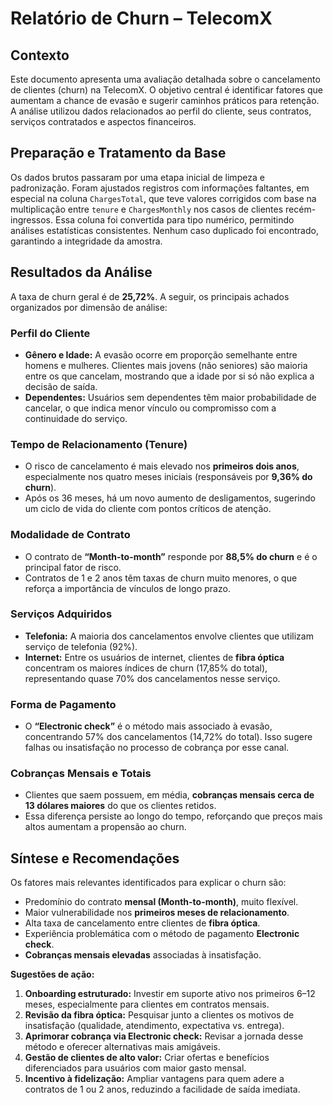 
# Relatório de Churn – TelecomX

## Contexto

Este documento apresenta uma avaliação detalhada sobre o cancelamento de clientes (churn) na TelecomX. O objetivo central é identificar fatores que aumentam a chance de evasão e sugerir caminhos práticos para retenção. A análise utilizou dados relacionados ao perfil do cliente, seus contratos, serviços contratados e aspectos financeiros.

## Preparação e Tratamento da Base

Os dados brutos passaram por uma etapa inicial de limpeza e padronização. Foram ajustados registros com informações faltantes, em especial na coluna `ChargesTotal`, que teve valores corrigidos com base na multiplicação entre `tenure` e `ChargesMonthly` nos casos de clientes recém-ingressos. Essa coluna foi convertida para tipo numérico, permitindo análises estatísticas consistentes. Nenhum caso duplicado foi encontrado, garantindo a integridade da amostra.

## Resultados da Análise

A taxa de churn geral é de **25,72%**. A seguir, os principais achados organizados por dimensão de análise:

### Perfil do Cliente

* **Gênero e Idade:** A evasão ocorre em proporção semelhante entre homens e mulheres. Clientes mais jovens (não seniores) são maioria entre os que cancelam, mostrando que a idade por si só não explica a decisão de saída.
* **Dependentes:** Usuários sem dependentes têm maior probabilidade de cancelar, o que indica menor vínculo ou compromisso com a continuidade do serviço.

### Tempo de Relacionamento (Tenure)

* O risco de cancelamento é mais elevado nos **primeiros dois anos**, especialmente nos quatro meses iniciais (responsáveis por **9,36% do churn**).
* Após os 36 meses, há um novo aumento de desligamentos, sugerindo um ciclo de vida do cliente com pontos críticos de atenção.

### Modalidade de Contrato

* O contrato de **“Month-to-month”** responde por **88,5% do churn** e é o principal fator de risco.
* Contratos de 1 e 2 anos têm taxas de churn muito menores, o que reforça a importância de vínculos de longo prazo.

### Serviços Adquiridos

* **Telefonia:** A maioria dos cancelamentos envolve clientes que utilizam serviço de telefonia (92%).
* **Internet:** Entre os usuários de internet, clientes de **fibra óptica** concentram os maiores índices de churn (17,85% do total), representando quase 70% dos cancelamentos nesse serviço.

### Forma de Pagamento

* O **“Electronic check”** é o método mais associado à evasão, concentrando 57% dos cancelamentos (14,72% do total). Isso sugere falhas ou insatisfação no processo de cobrança por esse canal.

### Cobranças Mensais e Totais

* Clientes que saem possuem, em média, **cobranças mensais cerca de 13 dólares maiores** do que os clientes retidos.
* Essa diferença persiste ao longo do tempo, reforçando que preços mais altos aumentam a propensão ao churn.

## Síntese e Recomendações

Os fatores mais relevantes identificados para explicar o churn são:

* Predomínio do contrato **mensal (Month-to-month)**, muito flexível.
* Maior vulnerabilidade nos **primeiros meses de relacionamento**.
* Alta taxa de cancelamento entre clientes de **fibra óptica**.
* Experiência problemática com o método de pagamento **Electronic check**.
* **Cobranças mensais elevadas** associadas à insatisfação.

**Sugestões de ação:**

1. **Onboarding estruturado:** Investir em suporte ativo nos primeiros 6–12 meses, especialmente para clientes em contratos mensais.
2. **Revisão da fibra óptica:** Pesquisar junto a clientes os motivos de insatisfação (qualidade, atendimento, expectativa vs. entrega).
3. **Aprimorar cobrança via Electronic check:** Revisar a jornada desse método e oferecer alternativas mais amigáveis.
4. **Gestão de clientes de alto valor:** Criar ofertas e benefícios diferenciados para usuários com maior gasto mensal.
5. **Incentivo à fidelização:** Ampliar vantagens para quem adere a contratos de 1 ou 2 anos, reduzindo a facilidade de saída imediata.
